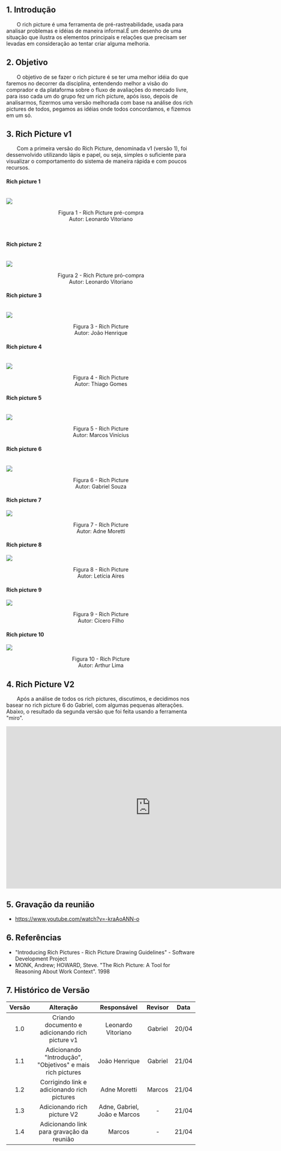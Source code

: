 ## 1. Introdução
&emsp;&emsp;O rich picture é uma ferramenta de pré-rastreabilidade, usada para analisar problemas e idéias de maneira informal.É um desenho de uma situação que ilustra os elementos principais e relações que precisam ser levadas em consideração ao tentar criar alguma melhoria.


## 2. Objetivo 
&emsp;&emsp;O objetivo de se fazer o rich picture é se ter uma melhor idéia do que faremos no decorrer da disciplina, entendendo melhor a visão do comprador e da plataforma sobre o fluxo de avaliações do mercado livre, para isso cada um do grupo fez um rich picture, após isso, depois de analisarmos, fizermos uma versão melhorada com base na análise dos rich pictures de todos, pegamos as idéias onde todos concordamos, e fizemos em um só.


## 3. Rich Picture v1

&emsp;&emsp;Com a primeira versão do Rich Picture, denominada v1 (versão 1), foi dessenvolvido utilizando lápis e papel, ou seja, simples o suficiente para visualizar o comportamento do sistema de maneira rápida e com poucos recursos.

#### Rich picture 1
<br>

<img align="center" src="assets/RichPicture/versao1/RP_V1_LeonardoVitoriano_preCompra.jpg">

<p align="center">
Figura 1 - Rich Picture pré-compra<br>Autor: Leonardo Vitoriano
</p> <br>

#### Rich picture 2
<br>

<img align="center" src="assets/RichPicture/versao1/RP_V1_LeonardoVitoriano_posCompra.jpg">

<p align='center'>
Figura 2 - Rich Picture pró-compra<br>Autor: Leonardo Vitoriano
</p>

#### Rich picture 3
<br>

<img align="center" src="assets/RichPicture/versao1/RP_V1_JoaoHenrique.jpeg">

<p align='center'>
Figura 3 - Rich Picture <br>Autor: João Henrique
</p>

#### Rich picture 4
<br>

<img align="center" src="assets/RichPicture/versao1/RP_V1_ThiagoGomes.jpeg">

<p align='center'>
Figura 4 - Rich Picture <br>Autor: Thiago Gomes
</p>

#### Rich picture 5
<br>

<img align="center" src="assets/RichPicture/versao1/RP_V1_MarcosVinicius.jpeg">

<p align='center'>
Figura 5 - Rich Picture <br>Autor: Marcos Vinícius
</p>

#### Rich picture 6
<br>

<img align="center" src="assets/RichPicture/versao1/RP_V1_GabrielSouza.jpeg">

<p align='center'>
Figura 6 - Rich Picture <br>Autor: Gabriel Souza
</p>

#### Rich picture 7
<img align="center" src="assets/RichPicture/versao1/RP_V1_AdneMoreira.jpeg">

<p align='center'>
Figura 7 - Rich Picture <br>Autor: Adne Moretti
</p>

#### Rich picture 8
<img align="center" src="assets/RichPicture/versao1/RP_V1_LeticiaAires.jpeg">

<p align='center'>
Figura 8 - Rich Picture <br>Autor: Letícia Aires
</p>

#### Rich picture 9
<img align="center" src="assets/RichPicture/versao1/RP_V1_CiceroFilho.jpeg">

<p align='center'>
Figura 9 - Rich Picture <br>Autor: Cícero Filho
</p>

#### Rich picture 10
<img align="center" src="assets/RichPicture/versao1/RP_V1_ArthurLima.jpeg">

<p align='center'>
Figura 10 - Rich Picture <br>Autor: Arthur Lima
</p>

## 4. Rich Picture V2

&emsp;&emsp;Após a análise de todos os rich pictures, discutimos, e decidimos nos basear no rich picture 6 do Gabriel, com algumas pequenas alterações. Abaixo, o resultado da segunda versão que foi feita usando a ferramenta "miro".

<iframe width="768" height="432" src="https://miro.com/app/live-embed/uXjVMR5ENS8=/?moveToViewport=13032,512,31426,22365&embedId=126766445987" frameborder="0" scrolling="no" allow="fullscreen; clipboard-read; clipboard-write" allowfullscreen></iframe>

## 5. Gravação da reunião

- https://www.youtube.com/watch?v=-kraAoANN-o

## 6. Referências
- "Introducing Rich Pictures - Rich Picture Drawing Guidelines" - Software Development Project
- MONK, Andrew; HOWARD, Steve. "The Rich Picture: A Tool for Reasoning About Work Context". 1998

## 7. Histórico de Versão

| Versão |      Alteração       |                Responsável                 |    Revisor    | Data  |
| :----: | :------------------: | :----------------------------------------: | :-----------: | :---: | 
| 1.0    | Criando documento e adicionando rich picture v1   | Leonardo Vitoriano | Gabriel | 20/04 |
| 1.1    | Adicionando "Introdução", "Objetivos" e mais rich pictures   | João Henrique | Gabriel | 21/04 |
| 1.2    | Corrigindo link e adicionando rich pictures   | Adne Moretti | Marcos | 21/04 |
| 1.3    | Adicionando rich picture V2  | Adne, Gabriel, João e Marcos | - | 21/04 |
| 1.4    | Adicionando link para gravação da reunião  | Marcos | - | 21/04 |
